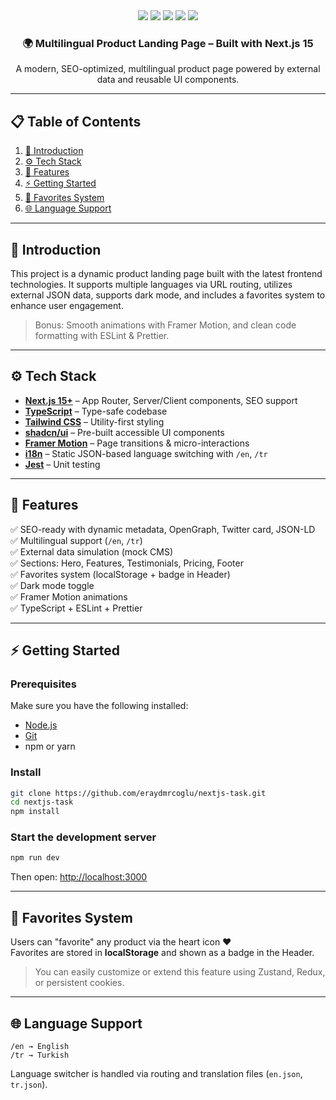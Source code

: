 <div align="center">
  <div>
    <img src="https://img.shields.io/badge/-Next.JS-black?style=for-the-badge&logoColor=white&logo=nextdotjs&color=black" />
    <img src="https://img.shields.io/badge/-Tailwind-06B6D4?style=for-the-badge&logo=tailwind-css&logoColor=white" />
    <img src="https://img.shields.io/badge/-shadcn/ui-EF4444?style=for-the-badge" />
    <img src="https://img.shields.io/badge/-TypeScript-3178C6?style=for-the-badge&logo=typescript&logoColor=white" />
    <img src="https://img.shields.io/badge/-FramerMotion-1E90FF?style=for-the-badge" />
  </div>

  <h3 align="center">🌍 Multilingual Product Landing Page – Built with Next.js 15</h3>

  <div align="center">
    A modern, SEO-optimized, multilingual product page powered by external data and reusable UI components.
  </div>
</div>

---

## 📋 Table of Contents

1. [🤖 Introduction](#-introduction)  
2. [⚙️ Tech Stack](#-tech-stack)  
3. [🔋 Features](#-features)  
4. [⚡ Getting Started](#-getting-started)  
5. [🧠 Favorites System](#-favorites-system)  
6. [🌐 Language Support](#-language-support)  

---

## 🤖 Introduction

This project is a dynamic product landing page built with the latest frontend technologies. It supports multiple languages via URL routing, utilizes external JSON data, supports dark mode, and includes a favorites system to enhance user engagement.

> Bonus: Smooth animations with Framer Motion, and clean code formatting with ESLint & Prettier.

---

## ⚙️ Tech Stack

- **[Next.js 15+](https://nextjs.org/)** – App Router, Server/Client components, SEO support  
- **[TypeScript](https://www.typescriptlang.org/)** – Type-safe codebase  
- **[Tailwind CSS](https://tailwindcss.com/)** – Utility-first styling  
- **[shadcn/ui](https://ui.shadcn.com/)** – Pre-built accessible UI components  
- **[Framer Motion](https://www.framer.com/motion/)** – Page transitions & micro-interactions  
- **[i18n](https://www.i18next.com)** – Static JSON-based language switching with `/en`, `/tr`  
- **[Jest](https://jestjs.io)** – Unit testing

---

## 🔋 Features

✅ SEO-ready with dynamic metadata, OpenGraph, Twitter card, JSON-LD  
✅ Multilingual support (`/en`, `/tr`)  
✅ External data simulation (mock CMS)  
✅ Sections: Hero, Features, Testimonials, Pricing, Footer  
✅ Favorites system (localStorage + badge in Header)  
✅ Dark mode toggle  
✅ Framer Motion animations  
✅ TypeScript + ESLint + Prettier  

---

## ⚡ Getting Started

### Prerequisites

Make sure you have the following installed:

- [Node.js](https://nodejs.org/)
- [Git](https://git-scm.com/)
- npm or yarn

### Install

```bash
git clone https://github.com/eraydmrcoglu/nextjs-task.git
cd nextjs-task
npm install
```

### Start the development server

```bash
npm run dev
```

Then open: [http://localhost:3000](http://localhost:3000)

---

## 🧠 Favorites System

Users can "favorite" any product via the heart icon ❤️  
Favorites are stored in **localStorage** and shown as a badge in the Header.

> You can easily customize or extend this feature using Zustand, Redux, or persistent cookies.

---

## 🌐 Language Support

```text
/en → English  
/tr → Turkish
```

Language switcher is handled via routing and translation files (`en.json`, `tr.json`).
